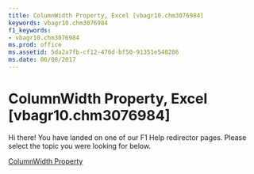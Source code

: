 ```yaml
---
title: ColumnWidth Property, Excel [vbagr10.chm3076984]
keywords: vbagr10.chm3076984
f1_keywords:
- vbagr10.chm3076984
ms.prod: office
ms.assetid: 5da2a7fb-cf12-476d-bf50-91351e548286
ms.date: 06/08/2017
---
```



# ColumnWidth Property, Excel [vbagr10.chm3076984]

Hi there! You have landed on one of our F1 Help redirector pages. Please select the topic you were looking for below.

[ColumnWidth Property](http://msdn.microsoft.com/library/fffb3493-4b40-7a0b-f3ad-d191baebb87f%28Office.15%29.aspx)

